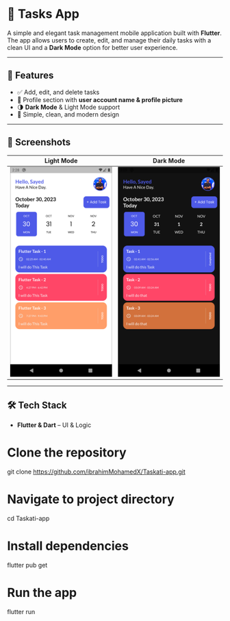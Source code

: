 # 📝 Tasks App

A simple and elegant task management mobile application built with **Flutter**.  
The app allows users to create, edit, and manage their daily tasks with a clean UI and a **Dark Mode** option for better user experience.

---

## 🚀 Features
- ✅ Add, edit, and delete tasks  
- 👤 Profile section with **user account name & profile picture**  
- 🌗 **Dark Mode** & Light Mode support  
- 🎯 Simple, clean, and modern design  

---

## 📸 Screenshots

| Light Mode | Dark Mode |
|------------|-----------|
| ![Light Mode](assets/screenshots/home_white.png) | ![Dark Mode](assets/screenshots/home_black.png) |

---

## 🛠️ Tech Stack
- **Flutter & Dart** – UI & Logic

# Clone the repository
git clone https://github.com/ibrahimMohamedX/Taskati-app.git

# Navigate to project directory
cd Taskati-app

# Install dependencies
flutter pub get

# Run the app
flutter run
